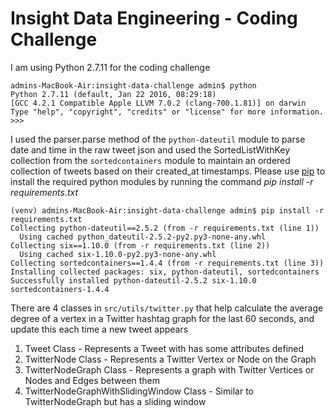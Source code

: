 Insight Data Engineering - Coding Challenge
===========================================================

I am using Python 2.7.11 for the coding challenge 
```
admins-MacBook-Air:insight-data-challenge admin$ python
Python 2.7.11 (default, Jan 22 2016, 08:29:18) 
[GCC 4.2.1 Compatible Apple LLVM 7.0.2 (clang-700.1.81)] on darwin
Type "help", "copyright", "credits" or "license" for more information.
>>> 
```


I used the parser.parse method of the `python-dateutil` module to parse date and time in the raw tweet json and used the SortedListWithKey collection from the `sortedcontainers` module to maintain an ordered collection of tweets based on their created_at timestamps. 
Please use [pip](https://pip.pypa.io/en/stable/quickstart/) to install the required python modules by running the command _pip install -r requirements.txt_ 
```
(venv) admins-MacBook-Air:insight-data-challenge admin$ pip install -r requirements.txt 
Collecting python-dateutil==2.5.2 (from -r requirements.txt (line 1))
  Using cached python_dateutil-2.5.2-py2.py3-none-any.whl
Collecting six==1.10.0 (from -r requirements.txt (line 2))
  Using cached six-1.10.0-py2.py3-none-any.whl
Collecting sortedcontainers==1.4.4 (from -r requirements.txt (line 3))
Installing collected packages: six, python-dateutil, sortedcontainers
Successfully installed python-dateutil-2.5.2 six-1.10.0 sortedcontainers-1.4.4
```

There are 4 classes in `src/utils/twitter.py` that help calculate the average degree of a vertex in a Twitter hashtag graph for the last 60 seconds, and update this each time a new tweet appears
1. Tweet Class - Represents a Tweet with has some attributes defined  
2. TwitterNode Class - Represents a Twitter Vertex or Node on the Graph 
3. TwitterNodeGraph Class - Represents a graph with Twitter Vertices or Nodes and Edges between them
4. TwitterNodeGraphWithSlidingWindow Class - Similar to TwitterNodeGraph but has a sliding window  
